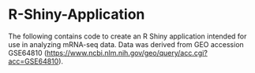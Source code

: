 # R-Shiny-Application
The following contains code to create an R Shiny application intended for use in analyzing mRNA-seq data. Data was derived from GEO accession GSE64810 (https://www.ncbi.nlm.nih.gov/geo/query/acc.cgi?acc=GSE64810). 
